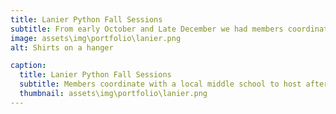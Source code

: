 ```yaml
---
title: Lanier Python Fall Sessions
subtitle: From early October and Late December we had members coordinate with a local middle school to host after school sessions on Python. All meetings were ran in conjuction with the Lanier Coding Club, and occurred weekly from 4:00 to 5:00 on teams. Students were lead through Python fundamentals, and learned the importance of object oriented programming.
image: assets\img\portfolio\lanier.png
alt: Shirts on a hanger

caption:
  title: Lanier Python Fall Sessions
  subtitle: Members coordinate with a local middle school to host after school sessions teaching Python.
  thumbnail: assets\img\portfolio\lanier.png
---
```

